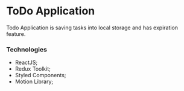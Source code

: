 # ToDo Application

Todo Application is saving tasks into local storage and has expiration feature.



### Technologies

-   ReactJS;
-   Redux Toolkit;
-   Styled Components;
-   Motion Library;
